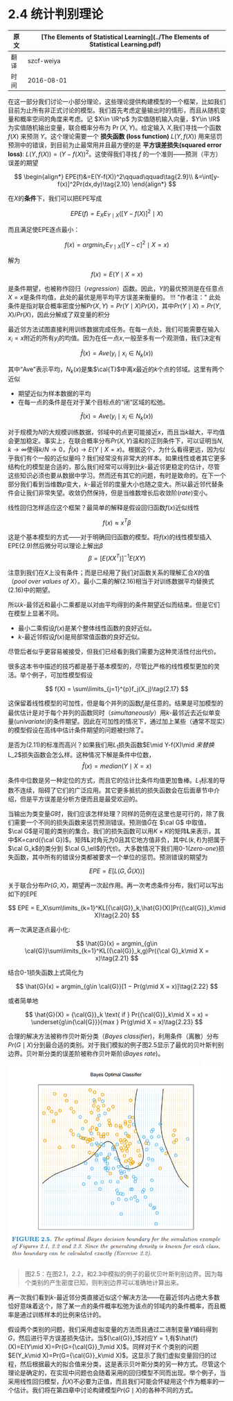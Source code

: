 # 2.4 统计判别理论

原文     | [The Elements of Statistical Learning](../The Elements of Statistical Learning.pdf)
      ---|---
翻译     | szcf-weiya
时间     | 2016-08-01

在这一部分我们讨论一小部分理论，这些理论提供构建模型的一个框架，比如我们目前为止所有非正式讨论的模型。我们首先考虑定量输出时的情形，而且从随机变量和概率空间的角度来考虑。记 $X\in \IR^p$ 为实值随机输入向量，$Y\in \IR$ 为实值随机输出变量，联合概率分布为 $\Pr(X,Y)$。给定输入 $X$,我们寻找一个函数 $f(X)$ 来预测 $Y$。这个理论需要一个 **损失函数 (loss function)** $L(Y,f(X))$ 用来惩罚预测中的错误，到目前为止最常用并且最方便的是 **平方误差损失(squared error loss)**: $L(Y,f(X))=(Y-f(X))^2$。这使得我们寻找 $f$ 的一个准则——预测（平方）误差的期望

$$
\begin{align*}
EPE(f)&=E(Y-f(X))^2\qquad\qquad\tag{2.9}\\
&=\int[y-f(x)]^2Pr(dx,dy)\tag{2.10}
\end{align*}
$$

在$X$的**条件**下，我们可以把EPE写成

$$
EPE(f) = E_XE_{Y\mid X}([Y-f(X)]^2\mid X)\tag{2.11}
$$

而且满足使EPE逐点最小：

$$
f(x) = argmin_cE_{Y\mid X}([Y-c]^2\mid X=x)\tag{2.12}
$$

解为

$$
f(x) = E(Y\mid X=x)\tag{2.13}
$$

是条件期望，也被称作回归（*regression*）函数。因此，$Y$的最优预测是在任意点$X=x$是条件均值，此处的最优是用平均平方误差来衡量的。
!!! "作者注："
	此处条件是指对联合概率密度分解$Pr(X, Y ) = Pr(Y \mid X)Pr(X)$，其中$Pr(Y \mid X) = Pr(Y, X)/Pr(X)$，因此分解成了双变量的积分

最近邻方法试图直接利用训练数据完成任务。在每一点处，我们可能需要在输入$x_i=x$附近的所有$y_i$的均值。因为在任一点$x$,一般至多有一个观测值，我们决定有

$$
\hat{f}(x)=Ave(y_i\mid x_i\in N_k(x))
$$

其中“Ave”表示平均，$N_k(x)$是集$\cal{T}$中离$x$最近的$k$个点的邻域。这里有两个近似
- 期望近似为样本数据的平均
- 在每一点的条件是在对于某个目标点的“闭”区域的松弛。

$$
\hat{f}(x)=Ave(y_i\mid x_i\in N_k(x))\tag{2.14}
$$

对于规模为$N$的大规模训练数据，邻域中的点更可能接近$x$，而且当$k$越大，平均值会更加稳定。事实上，在联合概率分布$Pr(X,Y)$温和的正则条件下，可以证明当$N,k \longrightarrow \infty$使得$k/N \longrightarrow 0$，$\hat{f}(x) \longrightarrow E(Y \mid X = x)$。根据这个，为什么看得更远，因为似乎我们有个一般的近似量吗？我们经常没有非常大的样本。如果线性或者其它更多结构化的模型是合适的，那么我们经常可以得到比$k$-最近邻更稳定的估计，尽管这些知识必须也要从数据中学习。然而还有其它的问题，有时是致命的。在下一个部分我们看到当维数$p$变大，$k$-最近邻的度量大小也随之变大。所以最近邻代替条件会让我们非常失望。收敛仍然保持，但是当维数增长后收敛阶(*rate*)变小。


线性回归怎样适应这个框架？最简单的解释是假设回归函数$f(x)$近似线性

$$
f(x)\approx x^T\beta\tag{2.15}
$$

这是个基本模型的方式——对于明确回归函数的模型。将$f(x)$的线性模型插入EPE(2.9)然后微分可以理论上解出$\beta$
$$
\beta = [E(XX^T)]^{-1}E(XY)\tag{2.16}
$$

注意到我们在$X$上没有条件；而是已经用了我们对函数关系的理解汇合$X$的值（*pool over values of X*）。最小二乘的解(2.16)相当于对训练数据平均替换式(2.16)中的期望。

所以$k$-最邻近和最小二乘都是以对由平均得到的条件期望近似而结束。但是它们在模型上显著不同。

- 最小二乘假设$f(x)$是某个整体线性函数的良好近似。
- $k$-最近邻假设$f(x)$是局部常值函数的良好近似。

尽管后者似乎更容易被接受，但我们已经看到我们需要为这种灵活性付出代价。

很多这本书中描述的技巧都是基于基本模型的，尽管比严格的线性模型更加的灵活。举个例子，可加性模型假设

$$
f(X) = \sum\limits_{j=1}^{p}f_j(X_j)\tag{2.17}
$$

这保留着线性模型的可加性，但是每个并列的函数$f_j$是任意的。结果是可加模型的最优估计是对于每个并列的函数同时（*simultaneously*）用$k$-最邻近去近似单变量(*univariate*)的条件期望。因此在可加性的情况下，通过加上某些（通常不现实）的模型假设在高纬中估计条件期望的问题被扫除了。

是否为(2.11)的标准而高兴？如果我们用$L_1$损失函数$E\mid Y-f(X)\mid $来替换$L_2$损失函数会怎么样。这种情况下解是条件中位数，
$$
\hat{f}(x) = median(Y \mid X = x)\tag{2.18}
$$

条件中位数是另一种定位的方式，而且它的估计比条件均值更加鲁棒。$L_1$标准的导数不连续，阻碍了它们的广泛应用。其它更多抵抗的损失函数会在后面章节中介绍，但是平方误差是分析方便而且是最受欢迎的。

当输出为类变量$G$时，我们应该怎样处理？同样的范例在这里也是可行的，除了我们需要一个不同的损失函数来惩罚预测错误。预测值$\hat{G}$在 $\cal G$ 中取值， $\cal G$是可能的类别的集合。我们的损失函数可以用$K\times K$的矩阵$\mathbf{L}$来表示，其中$K=card({\cal G})$。矩阵$\mathbf{L}$对角元为0且其它地方值非负，其中$L(k,\ell)$为把属于$\cal G_k$的类分到 $\cal G_\ell$的代价。大多数情况下我们用0-1(*zero-one*)损失函数，其中所有的错误分类都被要求一个单位的惩罚。预测错误的期望为

$$
EPE = E[L(G,\hat{G}(X))]\tag{2.19}
$$

关于联合分布$Pr(G,X)$，期望再一次起作用。再一次考虑条件分布，我们可以写出如下的EPE

$$
EPE = E_X\sum\limits_{k=1}^KL[{\cal{G}}_k,\hat{G}(X)]Pr({\cal{G}}_k\mid X)\tag{2.20}
$$

再一次满足逐点最小化:

$$
\hat{G}(x) = argmin_{g\in \cal{G}}\sum\limits_{k=1}^KL({\cal{G}}_k,g)Pr({\cal G}_k\mid X = x)\tag{2.21}
$$

结合0-1损失函数上式简化为

$$
\hat{G}(x) = argmin_{g\in \cal{G}}[1 − Pr(g\mid X = x)]\tag{2.22}
$$

或者简单地

$$
\hat{G}(X) = {\cal{G}}_k \text{ if } Pr({\cal{G}}_k\mid X = x) = \underset{g\in{\cal{G}}}{max } Pr(g\mid X = x)\tag{2.23}
$$

合理的解决方法被称作贝叶斯分类（*Bayes classifier*)，利用条件（离散）分布$Pr(G\mid X)$分到最合适的类别。对于我们模拟的例子图2.5显示了最优的贝叶斯判别边界。贝叶斯分类的误差阶被称作贝叶斯阶(*Bayes rate*)。

![](../img/02/fig2.5.png)

> 图2.5：在图2.1，2.2，和2.3中模拟的例子的最优贝叶斯判别边界。因为每个类别的产生密度已知，则判别边界可以准确地计算出来。

再一次我们看到$k$-最近邻分类直接近似这个解决方法——在最近邻内占绝大多数恰好意味着这个，除了某一点的条件概率松弛为该点的邻域内的条件概率，而且概率是通过训练样本的比例来估计的。

假设两个类别的问题，我们采用虚拟变量的方法而且通过二进制变量$Y$编码得到$G$，然后进行平方误差损失估计。当${\cal{G}}_1$对应$Y=1$,有$\hat{f}(X)=E(Y\mid X)=Pr(G={\cal{G}}_1\mid X)$。同样对于$K$ 个类别的问题$E(Y_k\mid X)=Pr(G={\cal{G}}_k\mid X)$。这显示了我们虚拟变量回归的过程，然后根据最大的拟合值来分类，这是表示贝叶斯分类的另一种方式。尽管这个理论是确定的，在实现中问题也会随着采用的回归模型不同而出现。举个例子，当采用线性回归模型，$\hat{f}(X)$不必要为正值，而且我们可能会怀疑用这个作为概率的一个估计。我们将在第四章中讨论构建模型$Pr(G\mid X)$的各种不同的方式。
